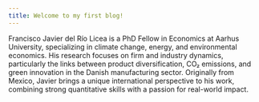 ```yaml
---
title: Welcome to my first blog! 
---
```


Francisco Javier del Río Licea is a PhD Fellow in Economics at Aarhus University, specializing in climate change, energy, and environmental economics. His research focuses on firm and industry dynamics, particularly the links between product diversification, CO₂ emissions, and green innovation in the Danish manufacturing sector. Originally from Mexico, Javier brings a unique international perspective to his work, combining strong quantitative skills with a passion for real-world impact.

